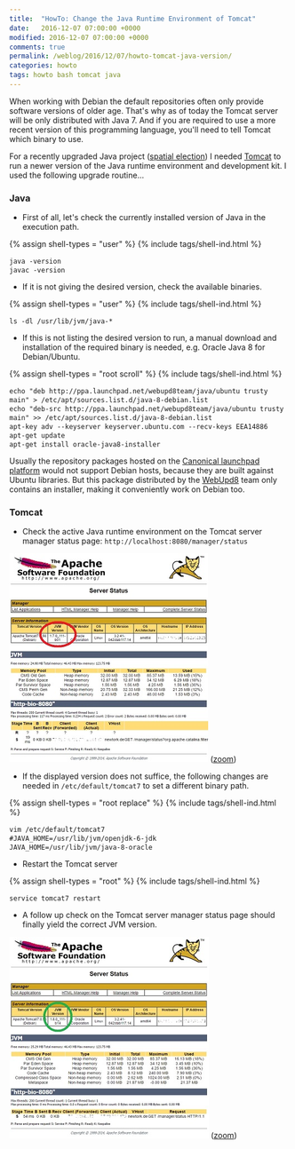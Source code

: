 ```yaml
---
title:  "HowTo: Change the Java Runtime Environment of Tomcat"
date:   2016-12-07 07:00:00 +0000
modified: 2016-12-07 07:00:00 +0000 
comments: true
permalink: /weblog/2016/12/07/howto-tomcat-java-version/
categories: howto
tags: howto bash tomcat java
---
```


When working with Debian the default repositories often only provide software versions of older age. That's why as of today the Tomcat server will be only distributed with Java 7. And if you are required to use a more recent version of this programming language, you'll need to tell Tomcat which binary to use.

<!--more-->

For a recently upgraded Java project ([spatial election][spatial.election]) I needed [Tomcat][tomcat] to run a newer version of the Java runtime environment and development kit. I used the following upgrade routine...

### Java

 - First of all, let's check the currently installed version of Java in the execution path.

{% assign shell-types = "user" %}
{% include tags/shell-ind.html %}
```
java -version
javac -version
```

 - If it is not giving the desired version, check the available binaries.

{% assign shell-types = "user" %}
{% include tags/shell-ind.html %}
```
ls -dl /usr/lib/jvm/java-*
```

 - If this is not listing the desired version to run, a manual download and installation of the required binary is needed, e.g. Oracle Java 8 for Debian/Ubuntu.


{% assign shell-types = "root scroll" %}
{% include tags/shell-ind.html %}
```
echo "deb http://ppa.launchpad.net/webupd8team/java/ubuntu trusty main" > /etc/apt/sources.list.d/java-8-debian.list
echo "deb-src http://ppa.launchpad.net/webupd8team/java/ubuntu trusty main" >> /etc/apt/sources.list.d/java-8-debian.list
apt-key adv --keyserver keyserver.ubuntu.com --recv-keys EEA14886
apt-get update
apt-get install oracle-java8-installer
```

Usually the repository packages hosted on the [Canonical launchpad platform][launchpad] would not support Debian hosts, because they are built against Ubuntu libraries. But this package distributed by the [WebUpd8][webupd8] team only contains an installer, making it conveniently work on Debian too.


### Tomcat

 - Check the active Java runtime environment on the Tomcat server manager status page: `http://localhost:8080/manager/status`

![before][img-tom-old]
([zoom][img-tom-old-big])

 - If the displayed version does not suffice, the following changes are needed in `/etc/default/tomcat7` to set a different binary path.

{% assign shell-types = "root replace" %}
{% include tags/shell-ind.html %}
```
vim /etc/default/tomcat7
#JAVA_HOME=/usr/lib/jvm/openjdk-6-jdk
JAVA_HOME=/usr/lib/jvm/java-8-oracle
```

 - Restart the Tomcat server

{% assign shell-types = "root" %}
{% include tags/shell-ind.html %}
```
service tomcat7 restart
```

 - A follow up check on the Tomcat server manager status page should finally yield the correct JVM version.

![after][img-tom-new]
([zoom][img-tom-new-big])



 
[launchpad]: https://launchpad.net/
[webupd8]: http://www.webupd8.org/
[spatial.election]: https://github.com/a-d/spatial.election/
[tomcat]: https://packages.debian.org/jessie/tomcat7
[img-tom-new]: /content-images/tomcat_jvm_new_small.jpg
[img-tom-new-big]: /content-images/tomcat_jvm_new.jpg
[img-tom-old]: /content-images/tomcat_jvm_old_small.jpg
[img-tom-old-big]: /content-images/tomcat_jvm_old.jpg